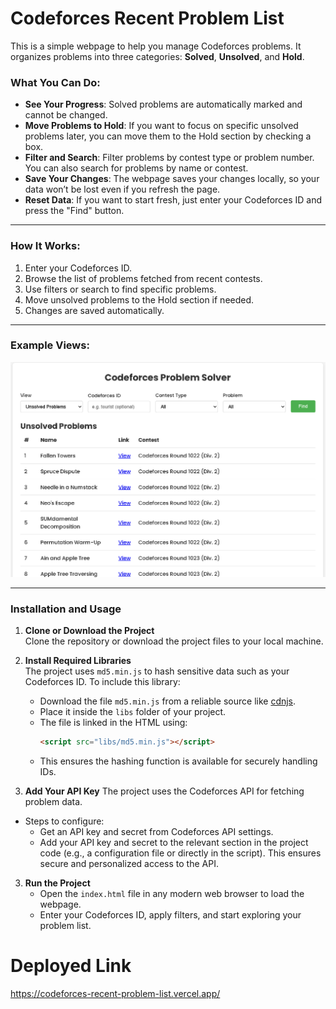 # Codeforces Recent Problem List

This is a simple webpage to help you manage Codeforces problems. It organizes problems into three categories: **Solved**, **Unsolved**, and **Hold**.

### What You Can Do:
- **See Your Progress**: Solved problems are automatically marked and cannot be changed.
- **Move Problems to Hold**: If you want to focus on specific unsolved problems later, you can move them to the Hold section by checking a box.
- **Filter and Search**: Filter problems by contest type or problem number. You can also search for problems by name or contest.
- **Save Your Changes**: The webpage saves your changes locally, so your data won’t be lost even if you refresh the page.
- **Reset Data**: If you want to start fresh, just enter your Codeforces ID and press the "Find" button.


---

### How It Works:
1. Enter your Codeforces ID.
2. Browse the list of problems fetched from recent contests.
3. Use filters or search to find specific problems.
4. Move unsolved problems to the Hold section if needed.
5. Changes are saved automatically.

---

### Example Views:

![alt text](image.png)

---

### Installation and Usage

1. **Clone or Download the Project**  
   Clone the repository or download the project files to your local machine.

2. **Install Required Libraries**  
   The project uses `md5.min.js` to hash sensitive data such as your Codeforces ID. To include this library:
   - Download the file `md5.min.js` from a reliable source like [cdnjs](https://cdnjs.com/).
   - Place it inside the `libs` folder of your project.
   - The file is linked in the HTML using:  
     ```html
     <script src="libs/md5.min.js"></script>
     ```
   - This ensures the hashing function is available for securely handling IDs.
3. **Add Your API Key**
The project uses the Codeforces API for fetching problem data.
- Steps to configure:
  - Get an API key and secret from Codeforces API settings.
  - Add your API key and secret to the relevant section in the project code (e.g., a configuration file or directly in the script).
This ensures secure and personalized access to the API.

3. **Run the Project**  
   - Open the `index.html` file in any modern web browser to load the webpage.
   - Enter your Codeforces ID, apply filters, and start exploring your problem list.
     
# Deployed Link
https://codeforces-recent-problem-list.vercel.app/

